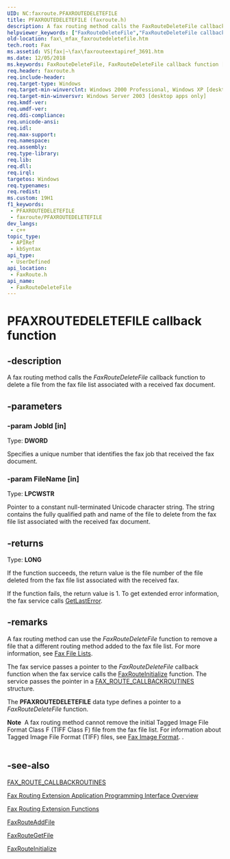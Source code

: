 ```yaml
---
UID: NC:faxroute.PFAXROUTEDELETEFILE
title: PFAXROUTEDELETEFILE (faxroute.h)
description: A fax routing method calls the FaxRouteDeleteFile callback function to delete a file from the fax file list associated with a received fax document.
helpviewer_keywords: ["FaxRouteDeleteFile","FaxRouteDeleteFile callback function [Fax Service]","PFAXROUTEDELETEFILE","PFAXROUTEDELETEFILE callback","_mfax_faxroutedeletefile","fax._mfax_faxroutedeletefile","faxroute/FaxRouteDeleteFile"]
old-location: fax\_mfax_faxroutedeletefile.htm
tech.root: Fax
ms.assetid: VS|fax|~\fax\faxrouteextapiref_3691.htm
ms.date: 12/05/2018
ms.keywords: FaxRouteDeleteFile, FaxRouteDeleteFile callback function [Fax Service], PFAXROUTEDELETEFILE, PFAXROUTEDELETEFILE callback, _mfax_faxroutedeletefile, fax._mfax_faxroutedeletefile, faxroute/FaxRouteDeleteFile
req.header: faxroute.h
req.include-header: 
req.target-type: Windows
req.target-min-winverclnt: Windows 2000 Professional, Windows XP [desktop apps only]
req.target-min-winversvr: Windows Server 2003 [desktop apps only]
req.kmdf-ver: 
req.umdf-ver: 
req.ddi-compliance: 
req.unicode-ansi: 
req.idl: 
req.max-support: 
req.namespace: 
req.assembly: 
req.type-library: 
req.lib: 
req.dll: 
req.irql: 
targetos: Windows
req.typenames: 
req.redist: 
ms.custom: 19H1
f1_keywords:
 - PFAXROUTEDELETEFILE
 - faxroute/PFAXROUTEDELETEFILE
dev_langs:
 - c++
topic_type:
 - APIRef
 - kbSyntax
api_type:
 - UserDefined
api_location:
 - FaxRoute.h
api_name:
 - FaxRouteDeleteFile
---
```


# PFAXROUTEDELETEFILE callback function


## -description

A fax routing method calls the <i>FaxRouteDeleteFile</i> callback function to delete a file from the fax file list associated with a received fax document.

## -parameters

### -param JobId [in]

Type: <b>DWORD</b>

Specifies a unique number that identifies the fax job that received the fax document.

### -param FileName [in]

Type: <b>LPCWSTR</b>

Pointer to a constant null-terminated Unicode character string. The string contains the fully qualified path and name of the file to delete from the fax file list associated with the received fax document.

## -returns

Type: <b>LONG</b>

If the function succeeds, the return value is the file number of the file deleted from the fax file list associated with the received fax.

If the function fails, the return value is 1. To get extended error information, the fax service calls <a href="/windows/desktop/api/errhandlingapi/nf-errhandlingapi-getlasterror">GetLastError</a>.

## -remarks

A fax routing method can use the <i>FaxRouteDeleteFile</i> function to remove a file that a different routing method added to the fax file list. For more information, see <a href="/previous-versions/windows/desktop/fax/-mfax-fax-file-lists">Fax File Lists</a>.

The fax service passes a pointer to the <i>FaxRouteDeleteFile</i> callback function when the fax service calls the <a href="/previous-versions/windows/desktop/api/faxroute/nf-faxroute-faxrouteinitialize">FaxRouteInitialize</a> function. The service passes the pointer in a <a href="/windows/desktop/api/faxroute/ns-faxroute-fax_route_callbackroutines">FAX_ROUTE_CALLBACKROUTINES</a> structure.

The <b>PFAXROUTEDELETEFILE</b> data type defines a pointer to a <i>FaxRouteDeleteFile</i> function.

<div class="alert"><b>Note</b>  A fax routing method cannot remove the initial Tagged Image File Format Class F (TIFF Class F) file from the fax file list. For information about Tagged Image File Format (TIFF) files, see <a href="/previous-versions/windows/desktop/fax/-mfax-fax-image-format">Fax Image Format</a>. .</div>
<div> </div>

## -see-also

<a href="/windows/desktop/api/faxroute/ns-faxroute-fax_route_callbackroutines">FAX_ROUTE_CALLBACKROUTINES</a>



<a href="/previous-versions/windows/desktop/fax/-mfax-about-the-fax-routing-extension-api">Fax Routing Extension Application Programming Interface Overview</a>



<a href="/previous-versions/windows/desktop/fax/-mfax-fax-routing-extension-functions">Fax Routing Extension Functions</a>



<a href="/previous-versions/windows/desktop/api/faxroute/nc-faxroute-pfaxrouteaddfile">FaxRouteAddFile</a>



<a href="/previous-versions/windows/desktop/api/faxroute/nc-faxroute-pfaxroutegetfile">FaxRouteGetFile</a>



<a href="/previous-versions/windows/desktop/api/faxroute/nf-faxroute-faxrouteinitialize">FaxRouteInitialize</a>
